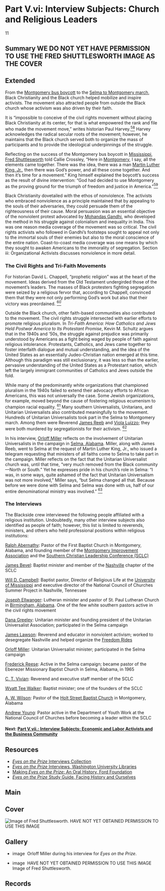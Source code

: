 # Part V.vi: Interview Subjects: Church and Religious Leaders

11

## Summary WE DO NOT YET HAVE PERMISSION TO USE THE FRED SHUTTLESWORTH IMAGE AS THE COVER

## Extended

From the [Montgomery bus boycott](https://kinginstitute.stanford.edu/liberation-curriculum/create-your-own-classroom-activity/montgomery-bus-boycott) to the [Selma to Montgomery march](https://kinginstitute.stanford.edu/encyclopedia/selma-montgomery-march), Black Christianity and the Black church helped mobilize and inspire activists. The movement also attracted people from outside the Black church whose activism was also driven by their faith.

It is “impossible to conceive of the civil rights movement without placing Black Christianity at its center, for that is what empowered the rank and file who made the movement move,” writes historian Paul Harvey.[<sup>58</sup>](/exhibits/eotp/notes#58) Harvey acknowledges the radical secular roots of the movement; however, he maintains that the Black church served both to organize the mass of participants and to provide the ideological underpinnings of the struggle. 

Reflecting on the success of the Montgomery bus boycott in [Mississippi](https://civilrightstrail.com/state/mississippi/), [Fred Shuttlesworth](https://americanarchive.org/catalog/cpb-aacip-151-086348h395?start=588.88&end=623.93) told Callie Crossley, “Here in [Montgomery](https://civilrightstrail.com/destination/montgomery/), I say, all the elements came together. There was the idea, there was a man [Martin Luther King, Jr.]( https://thekingcenter.org/about-tkc/martin-luther-king-jr/), then there was God’s power, and all these come together. And then it’s time for a movement.” King himself explained the boycott’s success as the result of divine intervention: “God had decided to use Montgomery as the proving ground for the triumph of freedom and justice in America.”[<sup>59</sup>](/exhibits/eotp/notes#59) 

Black Christianity dovetailed with the ethos of nonviolence. The activists who embraced nonviolence as a principle maintained that by appealing to the souls of their adversaries, they could persuade them of the righteousness of their cause. Moral persuasion was an essential objective of the nonviolent protest advocated by [Mohandas Gandhi](https://kinginstitute.stanford.edu/encyclopedia/gandhi-mohandas-k), who developed the method in his struggle against colonialism and inequality in India. This was one reason media coverage of the movement was so critical. The civil rights activists who followed in Gandhi’s footsteps sought to appeal not only to the immortal souls of their enemies but also to the moral conscience of the entire nation. Coast-to-coast media coverage was one means by which they sought to awaken Americans to the immorality of segregation. Section iii: Organizational Activists discusses nonviolence in more detail.

### The Civil Rights and Tri-Faith Movements

For historian David L. Chappell, “prophetic religion” was at the heart of the movement. Ideas derived from the Old Testament undergirded those of the movement’s leaders. The masses of Black protesters fighting segregation were seized by a religious fervor that, according to Chappell, convinced them that they were not only performing God’s work but also that their victory was preordained. [<sup>60</sup>](/exhibits/eotp/notes#60)   

Outside the Black church, other faith-based communities also contributed to the movement. The civil rights struggle intersected with earlier efforts to promote religious pluralism. In *Tri-Faith America: How Catholics and Jews Held Postwar America to Its Protestant Promise*, Kevin M. Schultz argues that in the 1940s and ’50s, the struggle against prejudice was primarily understood by Americans as a fight being waged by people of faith against religious intolerance. Protestants, Catholics, and Jews came together to foster interfaith dialogue and mutual understanding, and the idea of the United States as an essentially Judeo-Christian nation emerged at this time. Although this paradigm was still exclusionary, it was less so than the earlier, pervasive understanding of the United States as a Protestant nation, which left the largely immigrant communities of Catholics and Jews outside the fold. 

While many of the predominantly white organizations that championed pluralism in the 1940s failed to extend their advocacy efforts to African Americans, this was not universally the case. Some Jewish organizations, for example, moved beyond the cause of fostering religious ecumenism to champion racial equality. [<sup>61</sup>](/exhibits/eotp/notes#61)  Many southern Universalists, Unitarians, and Unitarian Universalists also contributed meaningfully to the movement. Hundreds of Unitarian Universalists took part in the Selma to Montgomery march. Among them were Reverend [James Reeb](http://crdl.usg.edu/people/r/reeb_james_j_1927_1965/) and [Viola Luizzo](http://crdl.usg.edu/people/l/liuzzo_viola_1925_1965/?Welcome); they were both murdered by segregationists for their activism. [<sup>62</sup>](/exhibits/eotp/notes#62)

In his interview, [Orloff Miller](https://americanarchive.org/catalog/cpb-aacip_151-qz22b8wb7q) reflects on the involvement of Unitarian Universalists in the campaign in [Selma, Alabama](https://civilrightstrail.com/destination/selma/). Miller, along with James Reeb, went to Selma at the request of Martin Luther King, Jr., who issued a telegram requesting that ministers of all faiths come to Selma to take part in the campaign. Miller reflects on the fact that the Unitarian Universalist church was, until that time, “very much removed from the Black community—North or South.” Yet he expresses pride in his church’s role in Selma: “I was, in some ways, quite ashamed of the fact that Unitarian Universalism was not more involved,” Miller says, “but Selma changed all that. Because before we were done with Selma and Selma was done with us, half of our entire denominational ministry was involved.” [<sup>63</sup>](/exhibits/eotp/notes#63)

### The Interviews

The Blackside crew interviewed the following people affiliated with a religious institution. Undoubtedly, many other interview subjects also identified as people of faith; however, this list is limited to reverends, ministers, and others who held professional positions within religious institutions: 

[Ralph Abernathy](https://americanarchive.org/catalog/cpb-aacip_151-cz3222s11s): Pastor of the First Baptist Church in Montgomery, Alabama, and founding member of the [Montgomery Improvement Association](http://www.montgomeryimprovementassociation.org/) and the [Southern Christian Leadership Conference (SCLC)](https://kinginstitute.stanford.edu/encyclopedia/southern-christian-leadership-conference-sclc)

[James Bevel](https://americanarchive.org/catalog/cpb-aacip_151-gt5fb4x427): Baptist minister and member of the [Nashville](https://civilrightstrail.com/destination/nashville/) chapter of the SCLC

[Will D. Campbell](https://americanarchive.org/catalog/cpb-aacip_151-gq6qz2384v): Baptist pastor, Director of Religious Life at the [University of Mississippi](https://civilrightstrail.com/attraction/lyceum-the-circle-historic-district-university-of-mississippi/) and executive director of the National Council of Churches Summer Project in Nashville, Tennessee

[Joseph Ellwanger](https://americanarchive.org/catalog/cpb-aacip_151-s17sn02099): Lutheran minister and pastor of St. Paul Lutheran Church in [Birmingham, Alabama](https://civilrightstrail.com/destination/birmingham/). One of the few white southern pastors active in the civil rights movement

[Dana Greeley](https://americanarchive.org/catalog/cpb-aacip_151-736m03zk6g): Unitarian minister and founding president of the Unitarian Universalist Association; participated in the Selma campaign

[James Lawson](https://americanarchive.org/catalog/cpb-aacip_151-1c1td9ns49): Reverend and educator in nonviolent activism; worked to desegregate Nashville and helped organize the [Freedom Rides](https://www.blackpast.org/african-american-history/freedom-rides-1961/)

[Orloff Miller](https://americanarchive.org/catalog/cpb-aacip_151-qz22b8wb7q): Unitarian Universalist minister; participated in the Selma campaign

[Frederick Reese](https://americanarchive.org/catalog/cpb-aacip_151-8s4jm2454k): Active in the Selma campaign; became pastor of the Ebenezer Missionary Baptist Church in Selma, Alabama, in 1965 

[C. T. Vivian](https://americanarchive.org/catalog/cpb-aacip_151-z892806203): Reverend and executive staff member of the SCLC

[Wyatt Tee Walker](https://americanarchive.org/catalog/cpb-aacip_151-th8bg2j89r): Baptist minister; one of the founders of the SCLC

[A. W. Wilson](https://americanarchive.org/catalog/cpb-aacip_151-222r49gv1k): Pastor of the [Holt Street Baptist Church](https://civilrightstrail.com/attraction/holt-street-baptist-church/) in Montgomery, Alabama 

[Andrew Young](https://americanarchive.org/catalog/cpb-aacip_151-db7vm43n05): Pastor active in the Department of Youth Work at the National Council of Churches before becoming a leader within the SCLC

#### Next: [Part V.vii.: Interview Subjects: Economic and Labor Activists and the Business Community](/exhibits/eotp/5-7-labor-business)

## Resources

- [*Eyes on the Prize* Interviews Collection](https://americanarchive.org/special_collections/eotp-i-interviews)
- [*Eyes on the Prize* Interviews, Washington University Libraries](http://digital.wustl.edu/eyesontheprize/)
- [Making *Eyes on the Prize*: An Oral History, Ford Foundation](https://www.fordfoundation.org/just-matters/ford-forum/making-eyes-on-the-prize-an-oral-history/)
- [*Eyes on the Prize* Study Guide, Facing History and Ourselves](https://www.facinghistory.org/books-borrowing/eyes-prize-americas-civil-rights-movement)

## Main

## Cover
  <img title="Cover Image" alt=" Image of Fred Shuttlesworth.
" src="Put JPG link here"> HAVE NOT YET OBTAINED PERMISSION TO USE THIS IMAGE

## Gallery
- <a class="type">image</a>
    <img alt="" src="https://s3.amazonaws.com/americanarchive.org/exhibits/OrloffMiller.jpg">
    <a class="caption-text">Orloff Miller during his interview for *Eyes on the Prize*.</a>

- <a class="type">image</a>
    <img alt="" src="Put JPG link here"> HAVE NOT YET OBTAINED PERMISSION TO USE THIS IMAGE
    <a class="caption-text">Image of Fred Shuttlesworth.</a>

## Records
